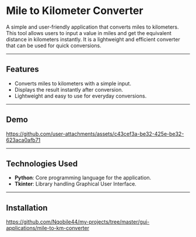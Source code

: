 # Mile to Kilometer Converter

A simple and user-friendly application that converts miles to kilometers. This tool allows users to input a value in miles and get the equivalent distance in kilometers instantly. It is a lightweight and efficient converter that can be used for quick conversions.

---

## Features

- Converts miles to kilometers with a simple input.
- Displays the result instantly after conversion.
- Lightweight and easy to use for everyday conversions.

---

## Demo

https://github.com/user-attachments/assets/c43cef3a-be32-425e-be32-623aca0afb71

---

## Technologies Used

- **Python**: Core programming language for the application.
- **Tkinter**: Library handling Graphical User Interface.

---

## Installation
   https://github.com/Nqobile44/my-projects/tree/master/gui-applications/mile-to-km-converter
